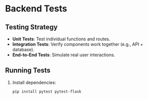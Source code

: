 # Backend Tests

## Testing Strategy
- **Unit Tests**: Test individual functions and routes.
- **Integration Tests**: Verify components work together (e.g., API + database).
- **End-to-End Tests**: Simulate real user interactions.

## Running Tests
1. Install dependencies:
   ```bash
   pip install pytest pytest-flask
